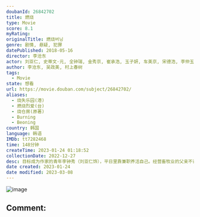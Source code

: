 ```yaml
---
doubanId: 26842702
title: 燃烧
type: Movie
score: 8.1
myRating: 
originalTitle: 燃烧버닝
genre: 剧情, 悬疑, 犯罪
datePublished: 2018-05-16
director: 李沧东
actor: 刘亚仁, 史蒂文·元, 全钟瑞, 金秀京, 崔承浩, 玉子妍, 车美京, 宋德浩, 李仲玉, 尹大烈, 全贤秀, 李艺嫔, 文成根, 张元亨, 朴胜泰, 李凤莲, 裴珉廷, 全锡灿, 柳正浩, 闵福基, 李秀祯, 潘慧罗, 赵英俊, 李英锡, 朴孝根, 裴健植, 赵勇俊
author: 李沧东, 吴政美, 村上春树
tags:
  - Movie
state: 想看
url: https://movie.douban.com/subject/26842702/
aliases:
  - 烧失乐园(港)
  - 燃烧烈爱(台)
  - 烧仓房(原著)
  - Burning
  - Beoning
country: 韩国
language: 韩语
IMDb: tt7282468
time: 148分钟
createTime: 2023-01-24 01:18:52
collectionDate: 2022-12-27
desc: 目标成为作家的青年李钟秀（刘亚仁饰），平日里靠兼职养活自己。经营畜牧业的父亲不谙人情，官司缠身，迫使钟秀又要为了搭救父亲而四处奔走。这一日，钟秀在某大型卖场重逢了当年的同学申惠美（全钟淑饰）。惠美...
date created: 2023-01-24
date modified: 2023-03-08
---
```


![image](p2520095279.jpg)

Comment:
---
